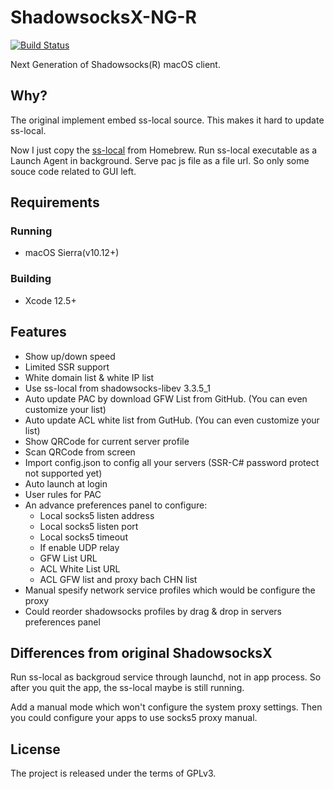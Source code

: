 # ShadowsocksX-NG-R

[![Build Status](https://travis-ci.org/shadowsocksr/ShadowsocksX-NG.svg?branches=develop)](https://travis-ci.org/shadowsocksr/ShadowsocksX-NG)

Next Generation of Shadowsocks(R) macOS client.

## Why?

The original implement embed ss-local source. This makes it hard to update ss-local.

Now I just copy the [ss-local](https://formulae.brew.sh/formula/shadowsocks-libev) from Homebrew. Run ss-local executable as a Launch Agent in background. 
Serve pac js file as a file url. So only some souce code related to GUI left. 

## Requirements

### Running

- macOS Sierra(v10.12+)

### Building

- Xcode 12.5+

## Features

- Show up/down speed
- Limited SSR support
- White domain list & white IP list
- Use ss-local from shadowsocks-libev 3.3.5_1
- Auto update PAC by download GFW List from GitHub. (You can even customize your list)
- Auto update ACL white list from GutHub. (You can even customize your list)
- Show QRCode for current server profile
- Scan QRCode from screen
- Import config.json to config all your servers (SSR-C# password protect not supported yet)
- Auto launch at login
- User rules for PAC
- An advance preferences panel to configure:
  - Local socks5 listen address
  - Local socks5 listen port
  - Local socks5 timeout
  - If enable UDP relay
  - GFW List URL
  - ACL White List URL
  - ACL GFW list and proxy bach CHN list
- Manual spesify network service profiles which would be configure the proxy
- Could reorder shadowsocks profiles by drag & drop in servers preferences panel

## Differences from original ShadowsocksX

Run ss-local as backgroud service through launchd, not in app process.
So after you quit the app, the ss-local maybe is still running. 

Add a manual mode which won't configure the system proxy settings. 
Then you could configure your apps to use socks5 proxy manual.

## License

The project is released under the terms of GPLv3.

